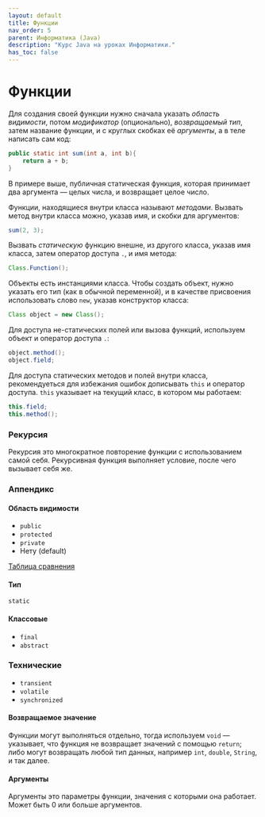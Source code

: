 ```yaml
---
layout: default
title: Функции
nav_order: 5
parent: Информатика (Java)
description: "Курс Java на уроках Информатики."
has_toc: false
---
```


# Функции

Для создания своей функции нужно сначала указать _область видимости_, потом _модификатор_ (опционально), _возвращаемый тип_, затем название функции, и с круглых скобках её _аргументы_, а в теле написать сам код:

```java
public static int sum(int a, int b){
    return a + b;
}
```
В примере выше, публичная статическая функция, которая принимает два аргумента — целых числа, и возвращает целое число.

Функции, находящиеся внутри класса называют _методами_. Вызвать метод внутри класса можно, указав имя, и скобки для аргументов:

```java
sum(2, 3);
```

Вызвать _статическую_ функцию внешне, из другого класса, указав имя класса, затем оператор доступа `.`, и имя метода:

```java
Class.Function();
```

Объекты есть инстанциями класса. Чтобы создать объект, нужно указать его тип (как в обычной переменной), и в качестве присвоения использовать слово `new`, указав конструктор класса:

```java
Class object = new Class();
```
Для доступа не-статических полей или вызова функций, используем объект и оператор доступа `.`:

```java
object.method();
object.field;
```
Для доступа статических методов и полей внутри класса, рекомендуеться для избежания ошибок дописывать `this` и оператор доступа. `this` указывает на текущий класс, в котором мы работаем:

```java
this.field;
this.method();
```

### Рекурсия

Рекурсия это многократное повторение функции с использованием самой себя. Рекурсивная функция выполняет условие, после чего вызывает себя же.

### Аппендикс

#### Область видимости

- `public`
- `protected`
- `private`
- Нету (default)

[Таблица сравнения](Classes)

#### Тип

`static`

#### Классовые

- `final`
- `abstract`

### Технические

- `transient`
- `volatile`
- `synchronized`

#### Возвращаемое значение

Функции могут выполняться отдельно, тогда используем `void` — указывает, что функция не возвращает значений с помощью `return`;
либо могут возвращать любой тип данных, например `int`, `double`, `String`, и так далее.

#### Аргументы

Аргументы это параметры функции, значения с которыми она работает. Может быть 0 или больше аргументов.

